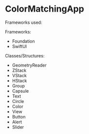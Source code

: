 # ColorMatchingApp
Frameworks used:

Frameworks:
- Foundation
- SwiftUI

Classes/Structures:
- GeometryReader
- ZStack
- VStack
- HStack
- Group
- Capsule
- Text
- Circle
- Color
- View
- Button
- Alert
- Slider

